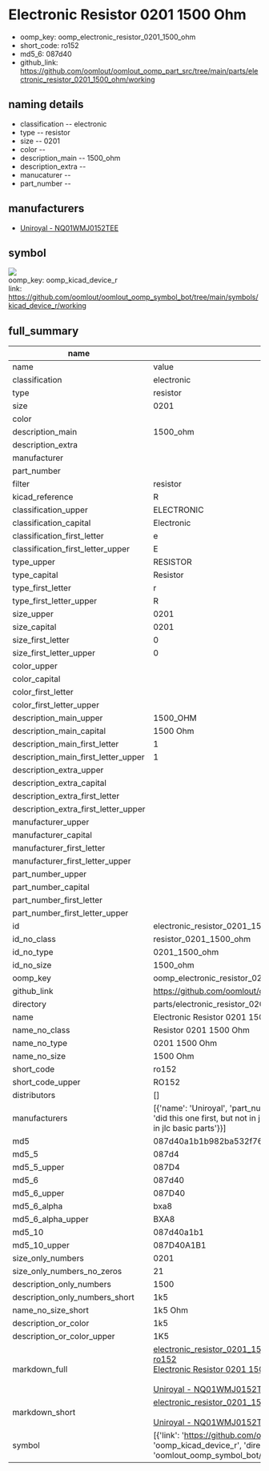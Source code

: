 # Electronic Resistor 0201 1500 Ohm

  
* oomp_key: oomp_electronic_resistor_0201_1500_ohm 
* short_code: ro152
* md5_6: 087d40  
* github_link: https://github.com/oomlout/oomlout_oomp_part_src/tree/main/parts/electronic_resistor_0201_1500_ohm/working  
## naming details
* classification -- electronic
* type -- resistor
* size -- 0201
* color -- 
* description_main -- 1500_ohm
* description_extra -- 
* manucaturer -- 
* part_number -- 


## manufacturers
* [Uniroyal - NQ01WMJ0152TEE]()  

## symbol

![](symbol/{index}/working/working_600.png)  
oomp_key: oomp_kicad_device_r  
link: https://github.com/oomlout/oomlout_oomp_symbol_bot/tree/main/symbols/kicad_device_r/working  


## full_summary
| name | value | 
| --- | --- | 
| name | value | 
| classification | electronic | 
| type | resistor | 
| size | 0201 | 
| color |  | 
| description_main | 1500_ohm | 
| description_extra |  | 
| manufacturer |  | 
| part_number |  | 
| filter | resistor | 
| kicad_reference | R | 
| classification_upper | ELECTRONIC | 
| classification_capital | Electronic | 
| classification_first_letter | e | 
| classification_first_letter_upper | E | 
| type_upper | RESISTOR | 
| type_capital | Resistor | 
| type_first_letter | r | 
| type_first_letter_upper | R | 
| size_upper | 0201 | 
| size_capital | 0201 | 
| size_first_letter | 0 | 
| size_first_letter_upper | 0 | 
| color_upper |  | 
| color_capital |  | 
| color_first_letter |  | 
| color_first_letter_upper |  | 
| description_main_upper | 1500_OHM | 
| description_main_capital | 1500 Ohm | 
| description_main_first_letter | 1 | 
| description_main_first_letter_upper | 1 | 
| description_extra_upper |  | 
| description_extra_capital |  | 
| description_extra_first_letter |  | 
| description_extra_first_letter_upper |  | 
| manufacturer_upper |  | 
| manufacturer_capital |  | 
| manufacturer_first_letter |  | 
| manufacturer_first_letter_upper |  | 
| part_number_upper |  | 
| part_number_capital |  | 
| part_number_first_letter |  | 
| part_number_first_letter_upper |  | 
| id | electronic_resistor_0201_1500_ohm | 
| id_no_class | resistor_0201_1500_ohm | 
| id_no_type | 0201_1500_ohm | 
| id_no_size | 1500_ohm | 
| oomp_key | oomp_electronic_resistor_0201_1500_ohm | 
| github_link | https://github.com/oomlout/oomlout_oomp_part_src/tree/main/parts/electronic_resistor_0201_1500_ohm/working | 
| directory | parts/electronic_resistor_0201_1500_ohm | 
| name | Electronic Resistor 0201 1500 Ohm | 
| name_no_class | Resistor 0201 1500 Ohm | 
| name_no_type | 0201 1500 Ohm | 
| name_no_size | 1500 Ohm | 
| short_code | ro152 | 
| short_code_upper | RO152 | 
| distributors | [] | 
| manufacturers | [{'name': 'Uniroyal', 'part_number': 'NQ01WMJ0152TEE', 'link': '', 'id': 'manufacturer_uniroyal', 'note': {'reason': 'did this one first, but not in jlc pcb basic parts and 1 percent are and they are the same price', 'reason_short': 'not in jlc basic parts'}}] | 
| md5 | 087d40a1b1b982ba532f7645705e1190 | 
| md5_5 | 087d4 | 
| md5_5_upper | 087D4 | 
| md5_6 | 087d40 | 
| md5_6_upper | 087D40 | 
| md5_6_alpha | bxa8 | 
| md5_6_alpha_upper | BXA8 | 
| md5_10 | 087d40a1b1 | 
| md5_10_upper | 087D40A1B1 | 
| size_only_numbers | 0201 | 
| size_only_numbers_no_zeros | 21 | 
| description_only_numbers | 1500 | 
| description_only_numbers_short | 1k5 | 
| name_no_size_short | 1k5 Ohm | 
| description_or_color | 1k5 | 
| description_or_color_upper | 1K5 | 
| markdown_full | [electronic_resistor_0201_1500_ohm](https://github.com/oomlout/oomlout_oomp_part_src/tree/main/parts/electronic_resistor_0201_1500_ohm/working)<br>[ro152](https://github.com/oomlout/oomlout_oomp_part_src/tree/main/parts/electronic_resistor_0201_1500_ohm/working)<br>[Electronic Resistor 0201 1500 Ohm](https://github.com/oomlout/oomlout_oomp_part_src/tree/main/parts/electronic_resistor_0201_1500_ohm/working)<br><br>[Uniroyal - NQ01WMJ0152TEE- not in jlc basic parts]() [(L)  ](https://www.lcsc.com/search?q=NQ01WMJ0152TEE)[(D)  ](https://www.digikey.com/en/products?keywords=NQ01WMJ0152TEE)[(M)  ](https://www.mouser.com/Search/Refine?Keyword=NQ01WMJ0152TEE)[(N)  ](https://www.newark.com/search?st=NQ01WMJ0152TEE)[(SZ)  ](https://so.szlcsc.com/global.html?k=NQ01WMJ0152TEE)<br> | 
| markdown_short | [electronic_resistor_0201_1500_ohm](https://github.com/oomlout/oomlout_oomp_part_src/tree/main/parts/electronic_resistor_0201_1500_ohm/working)<br><br>[Uniroyal - NQ01WMJ0152TEE- not in jlc basic parts]() | 
| symbol | [{'link': 'https://github.com/oomlout/oomlout_oomp_symbol_bot/tree/main/symbols/kicad_device_r', 'oomp_key': 'oomp_kicad_device_r', 'directory': 'oomlout_oomp_symbol_bot/symbols/kicad_device_r//working/working.kicad_sym', 'index': 0}] | 
